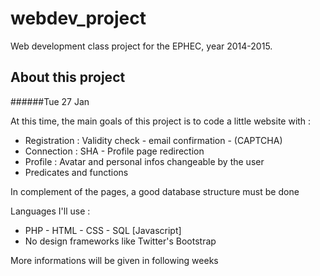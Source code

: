 # webdev_project
Web development class project for the EPHEC, year 2014-2015.

## About this project
######Tue 27 Jan

At this time, the main goals of this project is to code a little website with :
* Registration : Validity check - email confirmation - (CAPTCHA)
* Connection : SHA - Profile page redirection
* Profile : Avatar and personal infos changeable by the user
* Predicates and functions

In complement of the pages, a good database structure must be done

Languages I'll use :
* PHP - HTML - CSS - SQL [Javascript]
* No design frameworks like Twitter's Bootstrap

More informations will be given in following weeks 
